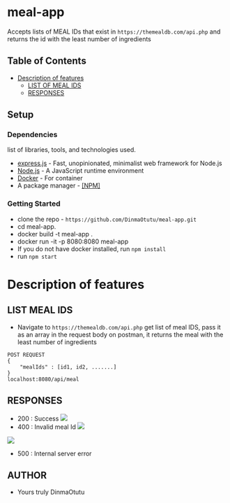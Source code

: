 # meal-app
Accepts lists of MEAL IDs that exist in `https://themealdb.com/api.php` and returns the id with the least number of ingredients

## Table of Contents

- [Description of features](#description-of-feature)
  - [LIST OF MEAL IDS](#list-of-meal-Ids)
  - [RESPONSES](#Responses)

## Setup

### Dependencies

list of libraries, tools, and technologies used.

- [express.js](https://expressjs.com/) - Fast, unopinionated, minimalist web framework for Node.js
- [Node.js](https://nodejs.org/en/) - A JavaScript runtime environment
- [Docker](https://www.docker.com/) - For container
- A package manager - [[NPM]](https://www.npmjs.com/)

### Getting Started

- clone the repo - `https://github.com/DinmaOtutu/meal-app.git`
- cd meal-app.
- docker build -t meal-app .
- docker run -it -p 8080:8080 meal-app
- If you do not have docker installed, run `npm install`
- run `npm start`

# Description of features


## LIST MEAL IDS
- Navigate to `https://themealdb.com/api.php` get list of meal IDS, pass it as an array in the request body on postman, it returns the meal with the least number of ingredients 

```
POST REQUEST
{
    "mealIds" : [id1, id2, .......]
}
localhost:8080/api/meal
```

## RESPONSES
- 200 : Success
![](<img width="1157" alt="Screen Shot 2019-04-06 at 12 23 48 AM" src="https://user-images.githubusercontent.com/39683587/55661352-507c9980-5803-11e9-8666-0c354caeb457.png">)
- 400 : Invalid meal Id
![](<img width="1143" alt="Screen Shot 2019-04-06 at 12 23 17 AM" src="https://user-images.githubusercontent.com/39683587/55661375-6a1de100-5803-11e9-9dc9-60f834af4b1e.png">)

![](<img width="1153" alt="Screen Shot 2019-04-06 at 12 22 55 AM" src="https://user-images.githubusercontent.com/39683587/55661385-799d2a00-5803-11e9-92cf-c70e31ef7e94.png">)

- 500 : Internal server error
## AUTHOR
- Yours truly DinmaOtutu
